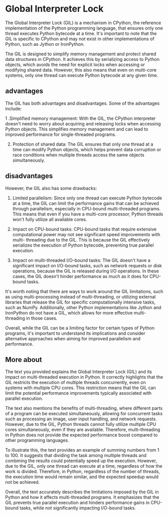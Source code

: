 # Global Interpreter Lock

The Global Interpreter Lock (GIL) is a mechanism in CPython, the reference 
implementation of the Python programming language, that ensures only one 
thread executes Python bytecode at a time. It's important to note that the 
GIL is specific to CPython and may not exist in other implementations of 
Python, such as Jython or IronPython. 

The GIL is designed to simplify memory management and protect shared data 
structures in CPython. It achieves this by serializing access to Python 
objects, which avoids the need for explicit locks when accessing or modifying 
shared data. However, this also means that even on multi-core systems, only 
one thread can execute Python bytecode at any given time. 

## advantages 

The GIL has both advantages and disadvantages. Some of the advantages 
include: 

1 .Simplified memory management: With the GIL, the CPython interpreter 
doesn't need to worry about acquiring and releasing locks when accessing 
Python objects. This simplifies memory management and can lead to improved 
performance for single-threaded programs. 

2. Protection of shared data: The GIL ensures that only one thread at a time 
can modify Python objects, which helps prevent data corruption or race 
conditions when multiple threads access the same objects simultaneously. 

## disadvantages 

However, the GIL also has some drawbacks: 

1. Limited parallelism: Since only one thread can execute Python bytecode at 
a time, the GIL can limit the performance gains that can be achieved through 
parallelism, especially in CPU-bound multi-threaded programs. This means that 
even if you have a multi-core processor, Python threads won't fully utilize 
all available cores. 

2. Impact on CPU-bound tasks: CPU-bound tasks that require extensive 
computational power may not see significant speed improvements with multi-
threading due to the GIL. This is because the GIL effectively serializes the 
execution of Python bytecode, preventing true parallel execution. 

3. Impact on multi-threaded I/O-bound tasks: The GIL doesn't have a 
significant impact on I/O-bound tasks, such as network requests or disk 
operations, because the GIL is released during I/O operations. In these 
cases, the GIL doesn't hinder performance as much as it does for CPU-bound 
tasks. 

It's worth noting that there are ways to work around the GIL limitations, 
such as using multi-processing instead of multi-threading, or utilizing 
external libraries that release the GIL for specific computationally 
intensive tasks, such as NumPy. Additionally, other Python implementations 
like Jython and IronPython do not have a GIL, which allows for more effective 
multi-threading in those cases. 

Overall, while the GIL can be a limiting factor for certain types of Python 
programs, it's important to understand its implications and consider 
alternative approaches when aiming for improved parallelism and performance. 


## More about

The text you provided explains the Global Interpreter Lock (GIL) and its 
impact on multi-threaded execution in Python. It correctly highlights that 
the GIL restricts the execution of multiple threads concurrently, even on 
systems with multiple CPU cores. This restriction means that the GIL can 
limit the potential performance improvements typically associated with 
parallel execution. 

The text also mentions the benefits of multi-threading, where different parts 
of a program can be executed simultaneously, allowing for concurrent tasks 
such as processing an image, user input handling, and network requests. 
However, due to the GIL, Python threads cannot fully utilize multiple CPU 
cores simultaneously, even if they are available. Therefore, multi-threading 
in Python does not provide the expected performance boost compared to other 
programming languages. 

To illustrate this, the text provides an example of summing numbers from 1 to 
100. It suggests that dividing the task among multiple threads and combining 
the results could potentially speed up the execution. However, due to the 
GIL, only one thread can execute at a time, regardless of how the work is 
divided. Therefore, in Python, regardless of the number of threads, the 
execution time would remain similar, and the expected speedup would not be 
achieved. 

Overall, the text accurately describes the limitations imposed by the GIL in 
Python and how it affects multi-threaded programs. It emphasizes that the GIL 
prevents true parallel execution and hinders performance gains in CPU-bound 
tasks, while not significantly impacting I/O-bound tasks.